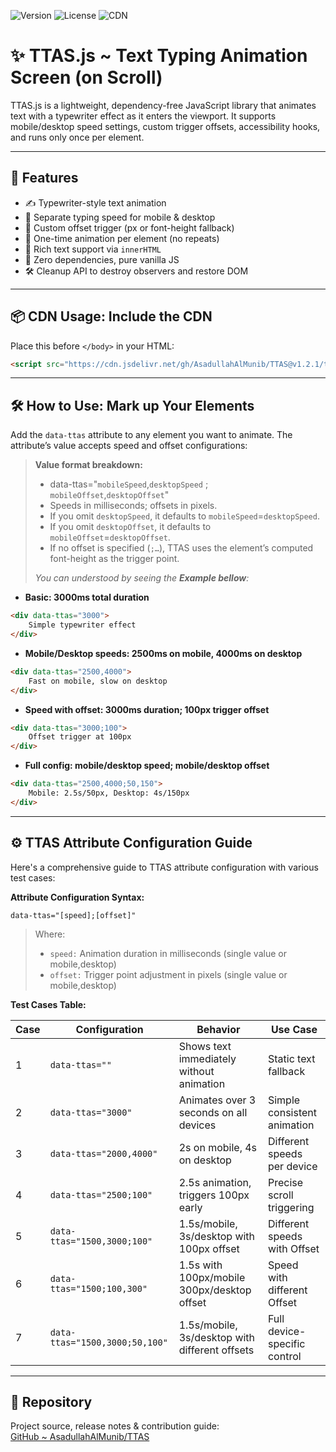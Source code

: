 ![Version](https://img.shields.io/badge/version-1.2.1-blue)
![License](https://img.shields.io/badge/license-MIT-green)
![CDN](https://img.shields.io/badge/CDN-jsDelivr-orange)

# ✨ TTAS.js ~ Text Typing Animation Screen (on Scroll)

TTAS.js is a lightweight, dependency-free JavaScript library that animates text with a typewriter effect as it enters the viewport. It supports mobile/desktop speed settings, custom trigger offsets, accessibility hooks, and runs only once per element.

---

## 🚀 Features

- ✍️ Typewriter-style text animation  
- 📱 Separate typing speed for mobile & desktop  
- 🎯 Custom offset trigger (px or font-height fallback)  
- 🔁 One-time animation per element (no repeats)  
- 🧠 Rich text support via `innerHTML`  
- 🧩 Zero dependencies, pure vanilla JS  
- 🛠️ Cleanup API to destroy observers and restore DOM  

---


## 📦 CDN Usage: Include the CDN

Place this before `</body>` in your HTML:

```html
<script src="https://cdn.jsdelivr.net/gh/AsadullahAlMunib/TTAS@v1.2.1/ttas.js"></script>
```
---

## 🛠️ How to Use: Mark up Your Elements

Add the `data-ttas` attribute to any element you want to animate. The attribute’s value accepts speed and offset configurations:

> **Value format breakdown:**
> 
>- data-ttas="`mobileSpeed`,`desktopSpeed` ; `mobileOffset`,`desktopOffset`" 
>- Speeds in milliseconds; offsets in pixels.  
>- If you omit `desktopSpeed`, it defaults to `mobileSpeed`=`desktopSpeed`.  
>- If you omit `desktopOffset`, it defaults to `mobileOffset`=`desktopOffset`.  
>- If no offset is specified (`;…`), TTAS uses the element’s computed font-height as the trigger point.
>
>  *You can understood by seeing the **Example bellow**:*



- **Basic: 3000ms total duration**
```html
<div data-ttas="3000">
    Simple typewriter effect
</div>
```

- **Mobile/Desktop speeds: 2500ms on mobile, 4000ms on desktop**
```html
<div data-ttas="2500,4000">
 	Fast on mobile, slow on desktop
</div>
```

- **Speed with offset: 3000ms duration; 100px trigger offset**
```html
<div data-ttas="3000;100">
	Offset trigger at 100px
</div>
```

- **Full config: mobile/desktop speed; mobile/desktop offset**
```html
<div data-ttas="2500,4000;50,150">
	Mobile: 2.5s/50px, Desktop: 4s/150px
</div>
```

---

## ⚙️ TTAS Attribute Configuration Guide

Here's a comprehensive guide to TTAS attribute configuration with various test cases:

**Attribute Configuration Syntax:**

```
data-ttas="[speed];[offset]"
```

> Where:
>- `speed:` Animation duration in milliseconds (single value or mobile,desktop)
>- `offset:` Trigger point adjustment in pixels (single value or mobile,desktop)


**Test Cases Table:**

| Case | Configuration | Behavior | Use Case |
|------|---------------|----------|----------|
| 1 | `data-ttas=""` | Shows text immediately without animation | Static text fallback |
| 2 | `data-ttas="3000"` | Animates over 3 seconds on all devices | Simple consistent animation |
| 3 | `data-ttas="2000,4000"` | 2s on mobile, 4s on desktop | Different speeds per device |
| 4 | `data-ttas="2500;100"` | 2.5s animation, triggers 100px early | Precise scroll triggering |
| 5 | `data-ttas="1500,3000;100"` | 1.5s/mobile, 3s/desktop with 100px offset | Different speeds with Offset |
| 6 | `data-ttas="1500;100,300"` | 1.5s with 100px/mobile 300px/desktop offset | Speed with different Offset |
| 7 | `data-ttas="1500,3000;50,100"` | 1.5s/mobile, 3s/desktop with different offsets | Full device-specific control |

---

## 🔗 Repository

Project source, release notes & contribution guide:  
[GitHub ~ AsadullahAlMunib/TTAS](https://github.com/AsadullahAlMunib/TTAS)
